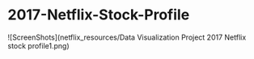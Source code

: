 # 2017-Netflix-Stock-Profile

![ScreenShots](netflix_resources/Data Visualization Project 2017 Netflix stock profile1.png)
